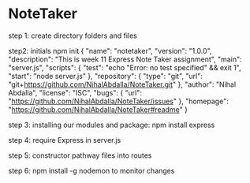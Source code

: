 # NoteTaker

step 1: create directory folders and files

step2: initials npm init
{
"name": "notetaker",
"version": "1.0.0",
"description": "This is week 11 Express Note Taker assignment",
"main": "server.js",
"scripts": {
"test": "echo \"Error: no test specified\" && exit 1",
"start": "node server.js"
},
"repository": {
"type": "git",
"url": "git+https://github.com/NihalAbdalla/NoteTaker.git"
},
"author": "Nihal Abdalla",
"license": "ISC",
"bugs": {
"url": "https://github.com/NihalAbdalla/NoteTaker/issues"
},
"homepage": "https://github.com/NihalAbdalla/NoteTaker#readme"
}

step 3: installing our modules and package: npm install express

step 4: require Express in server.js

step 5: constructor pathway files into routes

step 6: npm install -g nodemon to monitor changes
